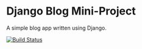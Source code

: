 # Django Blog Mini-Project

A simple blog app written using Django.

[![Build Status](https://travis-ci.com/Felix-Redwood/Blog-All-About-It.svg?branch=master)](https://travis-ci.com/Felix-Redwood/Blog-All-About-It)